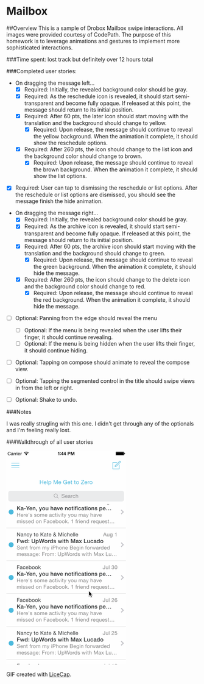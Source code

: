 # Mailbox 
##Overview
This is a sample of Drobox Mailbox swipe interactions. All images were provided courtesy of CodePath. The purpose of this homework is to leverage animations and gestures to implement more sophisticated interactions. 

###Time spent: 
lost track but definitely over 12 hours total

###Completed user stories:

* On dragging the message left...
  * [x] Required: Initially, the revealed background color should be gray.
  * [x] Required: As the reschedule icon is revealed, it should start semi-transparent and become fully opaque. If released at this point, the message should return to its initial position.
  * [x] Required: After 60 pts, the later icon should start moving with the translation and the background should change to yellow.
    * [x] Required: Upon release, the message should continue to reveal the yellow background. When the animation it complete, it should show the reschedule options.
  * [x] Required: After 260 pts, the icon should change to the list icon and the background color should change to brown.
    * [x] Required: Upon release, the message should continue to reveal the brown background. When the animation it complete, it should show the list options.
* [x] Required: User can tap to dismissing the reschedule or list options. After the reschedule or list options are dismissed, you should see the message finish the hide animation.
* On dragging the message right...
	* [x] Required: Initially, the revealed background color should be gray.
	* [x] Required: As the archive icon is revealed, it should start semi-transparent and become fully opaque. If released at this point, the message should return to its initial position.
	* [x] Required: After 60 pts, the archive icon should start moving with the translation and the background should change to green.
		* [x] Required: Upon release, the message should continue to reveal the green background. When the animation it complete, it should hide the message.
	* [x] Required: After 260 pts, the icon should change to the delete icon and the background color should change to red.
		* [x] Required: Upon release, the message should continue to reveal the red background. When the animation it complete, it should hide the message.

* [ ] Optional: Panning from the edge should reveal the menu
  * [ ] Optional: If the menu is being revealed when the user lifts their finger, it should continue revealing.
  * [ ] Optional: If the menu is being hidden when the user lifts their finger, it should continue hiding.
* [ ] Optional: Tapping on compose should animate to reveal the compose view.
* [ ] Optional: Tapping the segmented control in the title should swipe views in from the left or right.
* [ ] Optional: Shake to undo.


###Notes

I was really strugling with this one. I didn't get through any of the optionals and I'm feeling really lost.

###Walkthrough of all user stories

![Video Walkthrough](mailbox-animation.gif)

GIF created with [LiceCap](http://www.cockos.com/licecap/).
